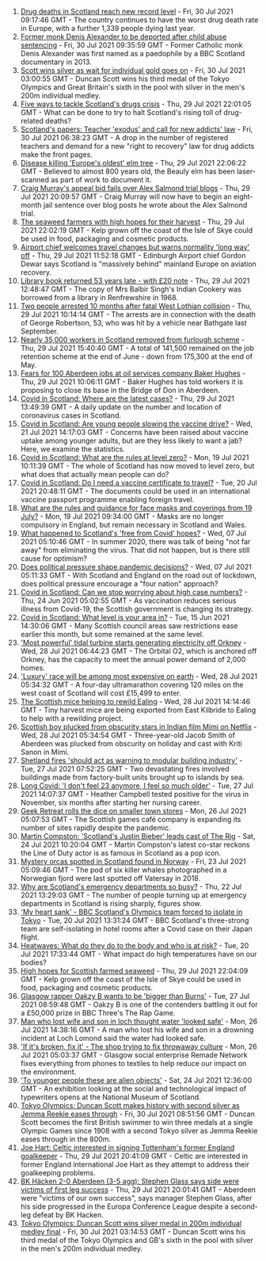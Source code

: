 1. [Drug deaths in Scotland reach new record level](https://www.bbc.co.uk/news/uk-scotland-58024296) - Fri, 30 Jul 2021 09:17:46 GMT - The country continues to have the worst drug death rate in Europe, with a further 1,339 people dying last year.
2. [Former monk Denis Alexander to be deported after child abuse sentencing](https://www.bbc.co.uk/news/uk-scotland-highlands-islands-58025383) - Fri, 30 Jul 2021 09:35:59 GMT - Former Catholic monk Denis Alexander was first named as a paedophile by a BBC Scotland documentary in 2013.
3. [Scott wins silver as wait for individual gold goes on](https://www.bbc.co.uk/sport/olympics/58021616) - Fri, 30 Jul 2021 03:00:55 GMT - Duncan Scott wins his third medal of the Tokyo Olympics and Great Britain's sixth in the pool with silver in the men's 200m individual medley.
4. [Five ways to tackle Scotland's drugs crisis](https://www.bbc.co.uk/news/uk-scotland-glasgow-west-48921696) - Thu, 29 Jul 2021 22:01:05 GMT - What can be done to try to halt Scotland's rising toll of drug-related deaths?
5. [Scotland's papers: Teacher 'exodus' and call for new addicts' law](https://www.bbc.co.uk/news/uk-scotland-58021216) - Fri, 30 Jul 2021 06:38:23 GMT - A drop in the number of registered teachers and demand for a new "right to recovery" law for drug addicts make the front pages.
6. [Disease killing 'Europe's oldest' elm tree](https://www.bbc.co.uk/news/uk-scotland-highlands-islands-58013952) - Thu, 29 Jul 2021 22:06:22 GMT - Believed to almost 800 years old, the Beauly elm has been laser-scanned as part of work to document it.
7. [Craig Murray's appeal bid fails over Alex Salmond trial blogs](https://www.bbc.co.uk/news/uk-scotland-58018127) - Thu, 29 Jul 2021 20:09:57 GMT - Craig Murray will now have to begin an eight-month jail sentence over blog posts he wrote about the Alex Salmond trial.
8. [The seaweed farmers with high hopes for their harvest](https://www.bbc.co.uk/news/uk-scotland-57996627) - Thu, 29 Jul 2021 22:02:19 GMT - Kelp grown off the coast of the Isle of Skye could be used in food, packaging and cosmetic products.
9. [Airport chief welcomes travel changes but warns normality 'long way' off](https://www.bbc.co.uk/news/uk-scotland-58010197) - Thu, 29 Jul 2021 11:52:18 GMT - Edinburgh Airport chief Gordon Dewar says Scotland is "massively behind" mainland Europe on aviation recovery.
10. [Library book returned 53 years late - with £20 note](https://www.bbc.co.uk/news/uk-scotland-glasgow-west-58009418) - Thu, 29 Jul 2021 12:48:47 GMT - The copy of Mrs Balbir Singh's Indian Cookery was borrowed from a library in Renfrewshire in 1968.
11. [Two people arrested 10 months after fatal West Lothian collision](https://www.bbc.co.uk/news/uk-scotland-edinburgh-east-fife-58010126) - Thu, 29 Jul 2021 10:14:14 GMT - The arrests are in connection with the death of George Robertson, 53, who was hit by a vehicle near Bathgate last September.
12. [Nearly 35,000 workers in Scotland removed from furlough scheme](https://www.bbc.co.uk/news/uk-scotland-scotland-business-58010860) - Thu, 29 Jul 2021 15:40:40 GMT - A total of 141,500 remained on the job retention scheme at the end of June - down from 175,300 at the end of May.
13. [Fears for 100 Aberdeen jobs at oil services company Baker Hughes](https://www.bbc.co.uk/news/uk-scotland-north-east-orkney-shetland-58010338) - Thu, 29 Jul 2021 10:06:11 GMT - Baker Hughes has told workers it is proposing to close its base in the Bridge of Don in Aberdeen.
14. [Covid in Scotland: Where are the latest cases?](https://www.bbc.co.uk/news/uk-scotland-53511877) - Thu, 29 Jul 2021 13:49:39 GMT - A daily update on the number and location of coronavirus cases in Scotland.
15. [Covid in Scotland: Are young people slowing the vaccine drive?](https://www.bbc.co.uk/news/uk-scotland-57915106) - Wed, 21 Jul 2021 14:17:03 GMT - Concerns have been raised about vaccine uptake among younger adults, but are they less likely to want a jab? Here, we examine the statistics.
16. [Covid in Scotland: What are the rules at level zero?](https://www.bbc.co.uk/news/uk-scotland-53166816) - Mon, 19 Jul 2021 10:11:39 GMT - The whole of Scotland has now moved to level zero, but what does that actually mean people can do?
17. [Covid in Scotland: Do I need a vaccine certificate to travel?](https://www.bbc.co.uk/news/uk-scotland-57519070) - Tue, 20 Jul 2021 20:48:11 GMT - The documents could be used in an international vaccine passport programme enabling foreign travel.
18. [What are the rules and guidance for face masks and coverings from 19 July?](https://www.bbc.co.uk/news/health-51205344) - Mon, 19 Jul 2021 09:34:00 GMT - Masks are no longer compulsory in England, but remain necessary in Scotland and Wales.
19. [What happened to Scotland's 'free from Covid' hopes?](https://www.bbc.co.uk/news/uk-scotland-57742212) - Wed, 07 Jul 2021 05:10:46 GMT - In summer 2020, there was talk of being "not far away" from eliminating the virus. That did not happen, but is there still cause for optimism?
20. [Does political pressure shape pandemic decisions?](https://www.bbc.co.uk/news/uk-scotland-scotland-politics-57737414) - Wed, 07 Jul 2021 05:11:33 GMT - With Scotland and England on the road out of lockdown, does political pressure encourage a "four nation" approach?
21. [Covid in Scotland: Can we stop worrying about high case numbers?](https://www.bbc.co.uk/news/uk-scotland-57581952) - Thu, 24 Jun 2021 05:02:55 GMT - As vaccination reduces serious illness from Covid-19, the Scottish government is changing its strategy.
22. [Covid in Scotland: What level is your area in?](https://www.bbc.co.uk/news/uk-scotland-57076243) - Tue, 15 Jun 2021 14:30:06 GMT - Many Scottish council areas saw restrictions ease earlier this month, but some remained at the same level.
23. ['Most powerful' tidal turbine starts generating electricity off Orkney](https://www.bbc.co.uk/news/uk-scotland-north-east-orkney-shetland-57991351) - Wed, 28 Jul 2021 06:44:23 GMT - The Orbital O2, which is anchored off Orkney, has the capacity to meet the annual power demand of 2,000 homes.
24. ['Luxury' race will be among most expensive on earth](https://www.bbc.co.uk/news/uk-scotland-57975285) - Wed, 28 Jul 2021 05:34:32 GMT - A four-day ultramarathon covering 120 miles on the west coast of Scotland will cost £15,499 to enter.
25. [The Scottish mice helping to rewild Ealing](https://www.bbc.co.uk/news/uk-scotland-58002484) - Wed, 28 Jul 2021 14:14:46 GMT - Tiny harvest mice are being exported from East Kilbride to Ealing to help with a rewilding project.
26. [Scottish boy plucked from obscurity stars in Indian film Mimi on Netflix](https://www.bbc.co.uk/news/uk-scotland-north-east-orkney-shetland-57983621) - Wed, 28 Jul 2021 05:34:54 GMT - Three-year-old Jacob Smith of Aberdeen was plucked from obscurity on holiday and cast with Kriti Sanon in Mimi.
27. [Shetland fires 'should act as warning to modular building industry'](https://www.bbc.co.uk/news/uk-scotland-north-east-orkney-shetland-57942459) - Tue, 27 Jul 2021 07:52:25 GMT - Two devastating fires involved buildings made from factory-built units brought up to islands by sea.
28. [Long Covid: 'I don't feel 23 anymore, I feel so much older'](https://www.bbc.co.uk/news/uk-scotland-57978645) - Tue, 27 Jul 2021 14:07:37 GMT - Heather Campbell tested positive for the virus in November, six months after starting her nursing career.
29. [Geek Retreat rolls the dice on smaller town stores](https://www.bbc.co.uk/news/uk-scotland-south-scotland-57930005) - Mon, 26 Jul 2021 05:07:53 GMT - The Scottish games café company is expanding its number of sites rapidly despite the pandemic.
30. [Martin Compston: 'Scotland's Justin Bieber' leads cast of The Rig](https://www.bbc.co.uk/news/uk-scotland-57942719) - Sat, 24 Jul 2021 10:20:04 GMT - Martin Compston's latest co-star reckons the Line of Duty actor is as famous in Scotland as a pop icon.
31. [Mystery orcas spotted in Scotland found in Norway](https://www.bbc.co.uk/news/uk-scotland-57934989) - Fri, 23 Jul 2021 05:09:46 GMT - The pod of six killer whales photographed in a Norwegian fjord were last spotted off Vatersay in 2018.
32. [Why are Scotland's emergency departments so busy?](https://www.bbc.co.uk/news/uk-scotland-57903066) - Thu, 22 Jul 2021 13:29:03 GMT - The number of people turning up at emergency departments in Scotland is rising sharply, figures show.
33. ['My heart sank' - BBC Scotland's Olympics team forced to isolate in Tokyo](https://www.bbc.co.uk/news/uk-scotland-57903624) - Tue, 20 Jul 2021 13:31:24 GMT - BBC Scotland's three-strong team are self-isolating in hotel rooms after a Covid case on their Japan flight.
34. [Heatwaves: What do they do to the body and who is at risk?](https://www.bbc.co.uk/news/health-49112807) - Tue, 20 Jul 2021 17:33:44 GMT - What impact do high temperatures have on our bodies?
35. [High hopes for Scottish farmed seaweed](https://www.bbc.co.uk/news/uk-scotland-58020364) - Thu, 29 Jul 2021 22:04:09 GMT - Kelp grown off the coast of the Isle of Skye could be used in food, packaging and cosmetic products.
36. [Glasgow rapper Oakzy B wants to be 'bigger than Burns'](https://www.bbc.co.uk/news/uk-scotland-57982866) - Tue, 27 Jul 2021 08:59:48 GMT - Oakzy B is one of the contenders battling it out for a £50,000 prize in BBC Three's The Rap Game.
37. [Man who lost wife and son in loch thought water 'looked safe'](https://www.bbc.co.uk/news/uk-scotland-glasgow-west-57968728) - Mon, 26 Jul 2021 14:38:16 GMT - A man who lost his wife and son in a drowning incident at Loch Lomond said the water had looked safe.
38. ['If it's broken, fix it' - The shop trying to fix throwaway culture](https://www.bbc.co.uk/news/uk-scotland-57945907) - Mon, 26 Jul 2021 05:03:37 GMT - Glasgow social enterprise Remade Network fixes everything from phones to textiles to help reduce our impact on the environment.
39. ['To younger people these are alien objects'](https://www.bbc.co.uk/news/uk-scotland-57955578) - Sat, 24 Jul 2021 12:36:00 GMT - An exhibition looking at the social and technological impact of typewriters opens at the National Museum of Scotland.
40. [Tokyo Olympics: Duncan Scott makes history with second silver as Jemma Reekie eases through](https://www.bbc.co.uk/sport/olympics/58024258) - Fri, 30 Jul 2021 08:51:56 GMT - Duncan Scott becomes the first British swimmer to win three medals at a single Olympic Games since 1908 with a second Tokyo silver as Jemma Reekie eases through in the 800m.
41. [Joe Hart: Celtic interested in signing Tottenham's former England goalkeeper](https://www.bbc.co.uk/sport/football/58019807) - Thu, 29 Jul 2021 20:41:09 GMT - Celtic are interested in former England international Joe Hart as they attempt to address their goalkeeping problems.
42. [BK Häcken 2-0 Aberdeen (3-5 agg): Stephen Glass says side were victims of first leg success](https://www.bbc.co.uk/sport/football/57972231) - Thu, 29 Jul 2021 20:01:41 GMT - Aberdeen were "victims of our own success", says manager Stephen Glass, after his side progressed in the Europa Conference League despite a second-leg defeat by BK Hacken.
43. [Tokyo Olympics: Duncan Scott wins silver medal in 200m individual medley final](https://www.bbc.co.uk/sport/av/olympics/58021767) - Fri, 30 Jul 2021 03:14:53 GMT - Duncan Scott wins his third medal of the Tokyo Olympics and GB's sixth in the pool with silver in the men's 200m individual medley.
